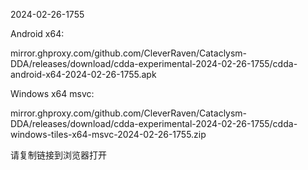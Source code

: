 2024-02-26-1755

Android x64:

mirror.ghproxy.com/github.com/CleverRaven/Cataclysm-DDA/releases/download/cdda-experimental-2024-02-26-1755/cdda-android-x64-2024-02-26-1755.apk

Windows x64 msvc:

mirror.ghproxy.com/github.com/CleverRaven/Cataclysm-DDA/releases/download/cdda-experimental-2024-02-26-1755/cdda-windows-tiles-x64-msvc-2024-02-26-1755.zip

请复制链接到浏览器打开

